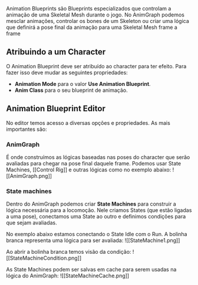 Animation Blueprints são Blueprints especializados que controlam a animação de uma Skeletal Mesh durante o jogo. No AnimGraph podemos mesclar animações, controlar os bones de um Skeleton ou criar uma lógica que definirá a pose final da animação para uma Skeletal Mesh frame a frame

## Atribuindo a um Character

O Animation Blueprint deve ser atribuído ao character para ter efeito. Para fazer isso deve mudar as seguintes propriedades:

- **Animation Mode** para o valor **Use Animation Blueprint**.
- **Anim Class** para o seu blueprint de animação.

## Animation Blueprint Editor

No editor temos acesso a diversas opções e propriedades. As mais importantes são:

### AnimGraph

É onde construímos as lógicas baseadas nas poses do character que serão avaliadas para chegar na pose final daquele frame. Podemos usar State Machines, [[Control Rig]] e outras lógicas como no exemplo abaixo:
![[AnimGraph.png]]

### State machines

Dentro do AnimGraph podemos criar **State Machines** para construir a lógica necessária para a locomoção. Nele criamos States (que estão ligadas a uma pose), conectamos uma State ao outro e definimos condições para que sejam avaliadas.

No exemplo abaixo estamos conectando o State Idle com o Run. A bolinha branca representa uma lógica para ser avaliada:
![[StateMachine1.png]]

Ao abrir a bolinha branca temos visão da condição:
![[StateMachineCondition.png]]

As State Machines podem ser salvas em cache para serem usadas na lógica do AnimGraph:
![[StateMachineCache.png]]